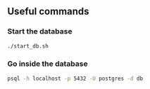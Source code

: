 ## Useful commands

### Start the database

```bash
./start_db.sh
```

### Go inside the database

```bash
psql -h localhost -p 5432 -U postgres -d db
```